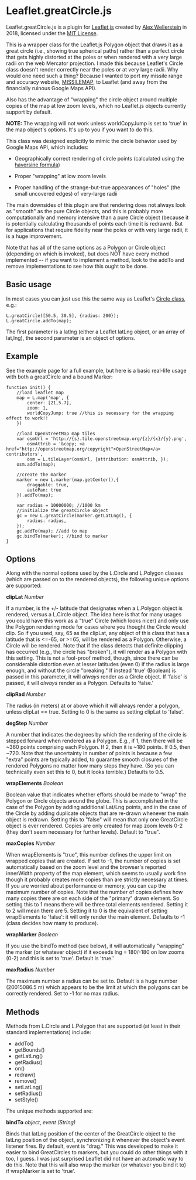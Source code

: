 # Leaflet.greatCircle.js

Leaflet.greatCircle.js is a plugin for [Leaflet.js](https://leafletjs.com/) created by [Alex Wellerstein](http://blog.nuclearsecrecy.com) in 2018, licensed under the [MIT License](https://opensource.org/licenses/MIT).

This is a wrapper class for the Leaflet.js Polygon object that draws it as a great circle (i.e., showing true spherical paths) rather than a perfect circle that gets highly distorted at the poles or when rendered with a very large radii on the web Mercator projection. I made this because Leaflet's Circle class doesn't render correctly near the poles or at very large radii. Why would one need such a thing? Because I wanted to port my missile range and accuracy website, [MISSILEMAP](https://nuclearsecrecy.com/missilemap), to Leaflet (and away from the financially ruinous Google Maps API).

Also has the advantage of "wrapping" the circle object around multiple copies of the map at low zoom levels, which no Leaflet.js objects currently support by default. 

**NOTE:** The wrapping will not work unless worldCopyJump is set to 'true' in the map object's options. It's up to you if you want to do this.

This class was designed explicitly to mimic the circle behavior used by Google Maps API, which includes:

* Geographically correct rendering of circle points (calculated using the [haversine formula](https://www.movable-type.co.uk/scripts/latlong.html))

* Proper "wrapping" at low zoom levels

* Proper handling of the strange-but-true appearances of "holes" (the small uncovered edges) of very-large radii

The main downsides of this plugin are that rendering does not always look as "smooth" as the pure Circle objects, and this is probably more computationally and memory intensive than a pure Circle object (because it is potentially calculating thousands of points each time it is redrawn). But for applications that require fidelity near the poles or with very large radii, it is a huge improvement. 

Note that has all of the same options as a Polygon or Circle object (depending on which is invoked), but does NOT have every method implemented -- if you  want to implement a method, look to the addTo and remove implementations to see how this ought to be done.

## Basic usage

In most cases you can just use this the same way as Leaflet's [Circle class](https://leafletjs.com/reference-1.3.4.html#circle), e.g.:

```
L.greatCircle([50.5, 30.5], {radius: 200});
L.greatCircle.addTo(map);
```

The first parameter is a latlng (either a Leaflet latLng object, or an array of lat,lng), the second parameter is an object of options.

## Example

See the example page for a full example, but here is a basic real-life usage with both a greatCircle and a bound Marker:

```
function init() {
	//load leaflet map 
	map = L.map('map', {
		center: [21,5.7],
		zoom: 1,
		worldCopyJump: true //this is necessary for the wrapping effect to work!!
	})

	//load OpenStreetMap map tiles
	var osmUrl = 'http://{s}.tile.openstreetmap.org/{z}/{x}/{y}.png',
		osmAttrib = '&copy; <a href="http://openstreetmap.org/copyright">OpenStreetMap</a> contributors',
		osm = L.tileLayer(osmUrl, {attribution: osmAttrib, });
	osm.addTo(map);

	//create the marker
	marker = new L.marker(map.getCenter(),{
		draggable: true,
		autoPan: true 
	}).addTo(map);

	var radius = 10000000; //1000 km 
	//initialize the greatCircle object
	gc = new L.greatCircle(marker.getLatLng(), {
		radius: radius,
	});
	gc.addTo(map); //add to map
	gc.bindTo(marker); //bind to marker
}
```

## Options

Along with the normal options used by the L.Circle and L.Polygon classes (which are passed on to the rendered objects), the following unique options are supported:

**clipLat** _Number_

If a number, is the +/- latitude that designates when a L.Polygon object is rendered, versus a L.Circle object. The idea here is that for many usages you could have this work as a "true" Circle (which looks nicer) and only use the Polygon
rendering mode for cases where you thought the Circle would clip. So if you used, say, 65 as the clipLat, any object of this class
that has a latitude that is <=-65, or >=65, will be rendered as a Polygon. Otherwise, a Circle will be rendered. Note that if the
class detects that definite clipping has occurred (e.g., the circle has "broken"), it will render as a Polygon with this setting.
This is not a fool-proof method, though, since there can be considerable distortion even at lesser latitudes (even 0) if the radius
is large enough, and without the circle "breaking." If instead 'true' (Boolean) is passed in this parameter, it will *always* render
as a Circle object. If 'false' is passed, it will *always* render as a Polygon. Defaults to 'false.'

**clipRad** _Number_

The radius (in meters) at or above which it will always render a polygon, unless clipLat == true. Setting to 0 is the same as 
setting clipLat to 'false'.

**degStep** _Number_ 

A number that indicates the degrees by which the rendering of the circle is stepped forward when rendered as a Polygon. E.g., if 1, then there will be ~360 points comprising each Polygon. If 2, then it is ~180 points. If 0.5, then ~720. Note that the uncertainty in number of points is because a few "extra" points are typically added, to guarantee smooth closures of the rendered Polygons no matter how many steps they have. (So you can technically even set this to 0, but it looks terrible.) Defaults to 0.5.

**wrapElements** _Boolean_

Boolean value that indicates whether efforts should be made to "wrap" the Polygon or Circle objects around the globe. This is accomplished in the case of the Polygon by adding additional Lat/Lng points, and in the case of the Circle by adding duplicate objects that are re-drawn whenever the main object is redrawn. Setting this to "false" will mean that only one GreatCircle object is ever rendered. Copies are only created for map zoom levels 0-2 (they don't seem necessary for further levels). Default to "true".

**maxCopies** _Number_ 

When wrapElements is "true", this number defines the upper limit on wrapped copies that are created. If set to -1, the number of copies is set automatically based on the zoom level and the browser's reported innerWidth property of the map element, which seems to usually work fine though it probably creates more copies than are strictly necessary at times. If you are worried about performance or memory, you can cap the maximum number of copies. Note that the number of copies defines how many copies there are on each side of the "primary" drawn element. So setting this to 1 means there will be three total elements rendered. Setting it to 2 will mean there are 5. Setting it to 0 is the equivalent of setting wrapElements to 'false': it will only render the main element. Defaults to -1 (class decides how many to produce). 

**wrapMarker** _Boolean_

If you use the bindTo method (see below), it will automatically "wrapping" the marker (or whatever object) if it exceeds lng = 180/-180 on low zooms (0-2) and this is set to 'true'. Default is 'true.'

**maxRadius** _Number_

The maximum number a radius can be set to. Default is a huge number (20015086.5 m) which appears to be the limit at which the polygons can be correctly rendered. Set to -1 for no max radius.

## Methods

Methods from L.Circle and L.Polygon that are supported (at least in their standard implementations) include:

* addTo()
* getBounds()
* getLatLng()
* getRadius()
* on()
* redraw()
* remove()
* setLatLng()
* setRadius()
* setStyle()

The unique methods supported are:

**bindTo** _object_, _event (String)_ 

Binds that latLng position of the center of the GreatCircle object to the latLng position of the object, synchronizing it whenever the object's event listener fires. By default, event is "drag." This was developed to make it easier to bind GreatCircles  to markers, but you could do other things with it too, I guess. I was just surprised Leaflet did not have an automatic way to do this. Note that this will also wrap the marker (or whatever you bind it to) if wrapMarker is set to 'true'.
